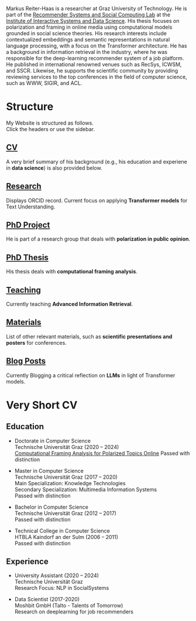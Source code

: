 Markus Reiter-Haas is a researcher at Graz University of Technology. 
He is part of the [Recommender Systems and Social Computing Lab](https://socialcomplab.github.io/) at the [Institute of Interactive Systems and Data Science](https://www.tugraz.at/institute/isds/research/research-groups/social-computing/). 
His thesis focuses on polarization and framing in online media using computational models grounded in social science theories. His research interests include contextualized embeddings and semantic representations in natural language processing, with a focus on the Transformer architecture. He has a background in information retrieval in the industry, where he was responsible for the deep-learning recommender system of a job platform. He published in international renowned venues such as RecSys, ICWSM, and SSCR. Likewise, he supports the scientific community by providing reviewing services to the top conferences in the field of computer science, such as WWW, SIGIR, and ACL.

# Structure

My Website is structured as follows.  
Click the headers or use the sidebar.  

## [CV](cv)

A very brief summary of his background (e.g., his education and experiene in **data science**) is also provided below.

## [Research](research)

Displays ORCID record. Current focus on applying **Transformer models** for Text Understanding.  

## [PhD Project](phd)

He is part of a research group that deals with **polarization in public opinion**.  

## [PhD Thesis](thesis)

His thesis deals with **computational framing analysis**.  

## [Teaching](teaching)

Currently teaching **Advanced Information Retrieval**.  

## [Materials](materials)

List of other relevant materials, such as **scientific presentations and posters** for conferences.

## [Blog Posts](posts)

Currently Blogging a critical reflection on **LLMs** in light of Transformer models.  

# Very Short CV

## Education

- Doctorate in Computer Science  
Technische Universität Graz (2020 – 2024)  
[Computational Framing Analysis for Polarized Topics Online](thesis/thesis.pdf)
Passed with distinction  

- Master in Computer Science  
Technische Universität Graz (2017 – 2020)  
Main Specialization: Knowledge Technologies  
Secondary Specialization: Multimedia Information Systems  
Passed with distinction  

- Bachelor in Computer Science  
Technische Universität Graz (2012 – 2017)  
Passed with distinction  

- Technical College in Computer Science  
HTBLA Kaindorf an der Sulm (2006 – 2011)  
Passed with distinction  

## Experience

- University Assistant (2020 – 2024)  
Technische Universität Graz  
Research Focus: NLP in SocialSystems

- Data Scientist (2017-2020)  
Moshbit GmbH (Talto - Talents of Tomorrow)  
Research on deeplearning for job recommenders

<!-- # Publications

- Reiter-Haas, M., Klösch, B., Hadler, M., & Lex, E. (2020).  
**Bridging the Gap of Polarization in Public Opinion on Misinformed Topics.**  
*Challenging Misinformation: Exploring Limits and Approaches, workshop co-located with Social Informatics'20* ([pdf](https://socialcomplab.github.io/polarization/publications/2020misinformation_bridging.pdf))  

- Reiter-Haas, M., Wittenbrink, D., & Lacic, E. (2020, September).  
**On the Heterogeneous Information Needs in the Job Domain: A Unified Platform for Student Career.**  
*In Fourteenth ACM Conference on Recommender Systems (pp. 573-574).*  

- Reiter-Haas, M. (2020). 
**Evaluation of Job Recommendations for the Studo Jobs Platform.**  
*MA thesis.*  

- Lacic, E., Reiter-Haas, M., Kowald, D., Dareddy, M. R., Cho, J., & Lex, E. (2020).  
**Using autoencoders for session-based job recommendations.**  
*In User Modeling and User-Adapted Interaction, 1-42.*  

- Reiter-Haas, M., Lacic, E., Duricic, T., Slawicek, V., & Lex, E. (2019).  
**Should we Embed? A Study on the Online Performance of Utilizing Embeddings for Real-Time Job Recommendations.**  
*In Proceedings of the 13th ACM Conference on Recommender Systems (pp. 496-500). ACM.*  

- Lacic, E., Kowald, D., Reiter-Haas M., Slawicek, V., & Lex, E. (2018).  
**Beyond Accuracy Optimization: On the Value of Item Embeddings for Student Job Recommendations.**  
*In the International Workshop on Multi-dimensional Information Fusion for User Modeling and Personalization (IFUP'2018) co-located with the 11th ACM International Conference on Web Search and Data Mining (WSDM'2018)*  

- Reiter-Haas, M., Slawicek, V. & Lacic, E. (2018).  
**Studo Jobs: Enriching Data With Predicted Job Labels.**  
*In Workshop on Recommender Systems and Social Network Analysis (RS-SNA'2017) co-located with i-KNOW'2017*  

## Public Speaking

- How we revolutionized the future of HR.  
Fifteen Seconds 2019.

- Styria AI Slam (2019)

## Projects

- [Polarization in Public Opinion](https://socialcomplab.github.io/polarization/)  
PhD project

## Press

- [Polarisation on COVID-19 debate.](https://nachrichten.idw-online.de/2020/09/21/verschwoerung-oder-fakten-forschungsergebnisse-von-uni-graz-und-tu-graz-zeigen-polarisierung-in-der-corona-debatte-auf/) (in German)
Informationsdienst Wissenschaft e.V. -idw- 2020. -->

<!-- ## Old profile
He was previously a researcher at Moshbit GmbH and was responsible for the recommender system of the Talto career platform.There his research concentrated on creating low-dimensional embeddings for effective retrieval in the job domain. He has a background in Computer Science at the Graz University of Technology with a focus on Knowledge Technologies. His master thesis tackled the evaluation of student jobrecommendations on the Talto predecessor Studo Jobs.  -->
